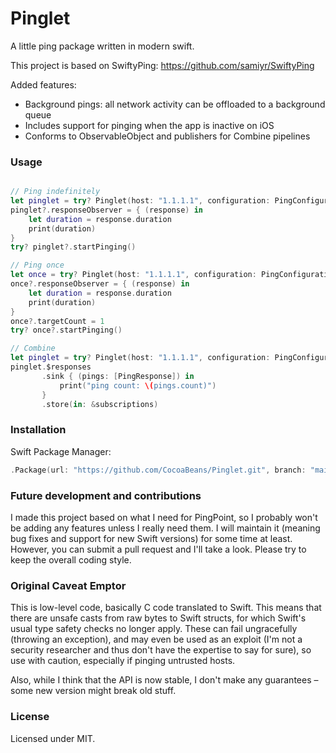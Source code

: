 # Pinglet

A little ping package written in modern swift.

This project is based on SwiftyPing: https://github.com/samiyr/SwiftyPing

Added features:
- Background pings: all network activity can be offloaded to a background queue
- Includes support for pinging when the app is inactive on iOS
- Conforms to ObservableObject and publishers for Combine pipelines 

### Usage
```swift

// Ping indefinitely
let pinglet = try? Pinglet(host: "1.1.1.1", configuration: PingConfiguration(interval: 0.5, with: 5), queue: DispatchQueue.global())
pinglet?.responseObserver = { (response) in
    let duration = response.duration
    print(duration)
}
try? pinglet?.startPinging()

// Ping once
let once = try? Pinglet(host: "1.1.1.1", configuration: PingConfiguration(interval: 0.5, with: 5), queue: DispatchQueue.global())
once?.responseObserver = { (response) in
    let duration = response.duration
    print(duration)
}
once?.targetCount = 1
try? once?.startPinging()

// Combine
let pinglet = try? Pinglet(host: "1.1.1.1", configuration: PingConfiguration(interval: 0.5, with: 5), queue: DispatchQueue.global())
pinglet.$responses
       .sink { (pings: [PingResponse]) in
           print("ping count: \(pings.count)")
       }
       .store(in: &subscriptions)

```
### Installation
Swift Package Manager:

```swift
.Package(url: "https://github.com/CocoaBeans/Pinglet.git", branch: "main")
```

### Future development and contributions
I made this project based on what I need for PingPoint, so I probably won't be adding any features unless I really need them. I will maintain it (meaning bug fixes and support for new Swift versions) for some time at least. However, you can submit a pull request and I'll take a look. Please try to keep the overall coding style.

### Original Caveat Emptor
This is low-level code, basically C code translated to Swift. This means that there are unsafe casts from raw bytes to Swift structs, for which Swift's usual type safety checks no longer apply. These can fail ungracefully (throwing an exception), and may even be used as an exploit (I'm not a security researcher and thus don't have the expertise to say for sure), so use with caution, especially if pinging untrusted hosts.

Also, while I think that the API is now stable, I don't make any guarantees – some new version might break old stuff.

### License
Licensed under MIT.
